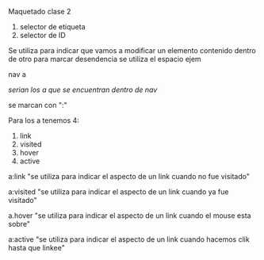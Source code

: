 Maquetado clase 2

<Tipos de selectores:>

1. selector de etiqueta
2. selector de ID

<Desendencia>

Se utiliza para indicar que vamos a modificar un elemento contenido dentro de otro para marcar desendencia se utiliza el espacio ejem

nav a 

*serian los a que se encuentran dentro de nav*

<seudo elementos>

se marcan con ":"

Para los a tenemos 4:

1. link
2. visited
3. hover
4. active

a:link "se utiliza para indicar el aspecto de un link cuando
no fue visitado"

a:visited "se utiliza para indicar el aspecto de un link cuando ya fue
visitado"

a.hover "se utiliza para indicar el aspecto de un link cuando el mouse esta sobre"

a:active "se utiliza para indicar el aspecto de un link cuando hacemos clik hasta que linkee"

